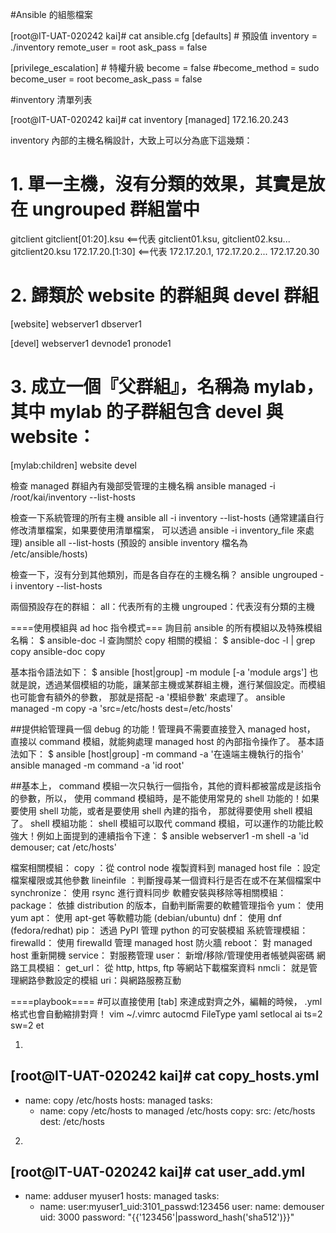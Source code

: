#Ansible 的組態檔案

[root@IT-UAT-020242 kai]# cat ansible.cfg
[defaults]                  # 預設值
inventory = ./inventory
remote_user = root
ask_pass = false

[privilege_escalation]      # 特權升級
become = false
#become_method = sudo
become_user = root
become_ask_pass = false


#inventory 清單列表

[root@IT-UAT-020242 kai]# cat inventory
[managed]
172.16.20.243

inventory 內部的主機名稱設計，大致上可以分為底下這幾類：
# 1. 單一主機，沒有分類的效果，其實是放在 ungrouped 群組當中
gitclient
gitclient[01:20].ksu    <==代表 gitclient01.ksu, gitclient02.ksu... gitclient20.ksu
172.17.20.[1:30]        <==代表 172.17.20.1, 172.17.20.2... 172.17.20.30

# 2. 歸類於 website 的群組與 devel 群組
[website]
webserver1
dbserver1

[devel]
webserver1
devnode1
pronode1

# 3. 成立一個『父群組』，名稱為 mylab，其中 mylab 的子群組包含 devel 與 website：
[mylab:children]
website
devel


檢查 managed 群組內有幾部受管理的主機名稱
ansible managed -i /root/kai/inventory --list-hosts

檢查一下系統管理的所有主機
ansible all -i inventory --list-hosts   (通常建議自行修改清單檔案，如果要使用清單檔案， 可以透過 ansible -i inventory_file 來處理)
ansible all  --list-hosts (預設的 ansible inventory 檔名為 /etc/ansible/hosts)

檢查一下，沒有分到其他類別，而是各自存在的主機名稱？
ansible ungrouped -i inventory --list-hosts

兩個預設存在的群組：
all：代表所有的主機
ungrouped：代表沒有分類的主機

====使用模組與 ad hoc 指令模式===
詢目前 ansible 的所有模組以及特殊模組名稱：
$ ansible-doc -l
查詢關於 copy 相關的模組：
$ ansible-doc -l | grep copy
ansible-doc copy

基本指令語法如下：
$ ansible [host|group] -m module [-a 'module args']
也就是說，透過某個模組的功能，讓某部主機或某群組主機，進行某個設定。而模組也可能會有額外的參數， 那就是搭配 -a '模組參數' 來處理了。
ansible managed  -m copy -a 'src=/etc/hosts dest=/etc/hosts'

##提供給管理員一個 debug 的功能！管理員不需要直接登入 managed host， 直接以 command 模組，就能夠處理 managed host 的內部指令操作了。
基本語法如下：
$ ansible [host|group] -m command -a '在遠端主機執行的指令'
ansible managed -m command -a 'id root'

##基本上， command 模組一次只執行一個指令，其他的資料都被當成是該指令的參數，所以， 使用 command 模組時，是不能使用常見的 shell 功能的！如果要使用 shell 功能，或者是要使用 shell 內建的指令， 那就得要使用 shell 模組了。
shell 模組功能：
shell 模組可以取代 command 模組，可以運作的功能比較強大！例如上面提到的連續指令下達：
$ ansible webserver1 -m shell -a 'id demouser; cat /etc/hosts'

檔案相關模組：
copy ：從 control node 複製資料到 managed host
file ：設定檔案權限或其他參數
lineinfile ：判斷搜尋某一個資料行是否在或不在某個檔案中
synchronize： 使用 rsync 進行資料同步
軟體安裝與移除等相關模組：
package： 依據 distribution 的版本，自動判斷需要的軟體管理指令
yum： 使用 yum
apt： 使用 apt-get 等軟體功能 (debian/ubuntu)
dnf： 使用 dnf (fedora/redhat)
pip： 透過 PyPI 管理 python 的可安裝模組
系統管理模組：
firewalld： 使用 firewalld 管理 managed host 防火牆
reboot： 對 managed host 重新開機
service： 對服務管理
user： 新增/移除/管理使用者帳號與密碼
網路工具模組：
get_url： 從 http, https, ftp 等網站下載檔案資料
nmcli： 就是管理網路參數設定的模組
uri：與網路服務互動


====playbook====
#可以直接使用 [tab] 來達成對齊之外，編輯的時候， .yml 格式也會自動縮排對齊！
vim ~/.vimrc
autocmd FileType yaml setlocal ai ts=2 sw=2 et

1.
[root@IT-UAT-020242 kai]# cat copy_hosts.yml
---
  - name: copy /etc/hosts
    hosts: managed
    tasks: 
    - name: copy /etc/hosts to managed /etc/hosts
      copy:
        src: /etc/hosts
        dest: /etc/hosts

2.
[root@IT-UAT-020242 kai]# cat user_add.yml
---
  - name: adduser myuser1
    hosts: managed
    tasks: 
    - name: user:myuser1_uid:3101_passwd:123456
      user:
        name: demouser 
        uid: 3000
        password: "{{'123456'|password_hash('sha512')}}"

